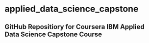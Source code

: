 # applied_data_science_capstone

## GitHub Repositiory for Coursera IBM Applied Data Science Capstone Course
